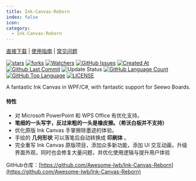 ```yaml
---
title: Ink-Canvas-Reborn
index: false
icon: 
category:
  - Ink-Canvas-Reborn
---
```


[直接下载](https://github.com/dubi906w/Ink-Canvas-Reborn/releases/latest) | [使用指南](https://github.com/dubi906w/Ink-Canvas-Reborn/blob/master/MANUAL.md) | [常见问题](https://github.com/dubi906w/Ink-Canvas-Reborn#FAQ)

[![stars](https://img.shields.io/github/stars/Awesome-Iwb/Ink-Canvas-Reborn?label=Stars)](https://github.com/Awesome-Iwb/Ink-Canvas-Reborn)
[![forks](https://img.shields.io/github/forks/Awesome-Iwb/Ink-Canvas-Reborn?label=Forks)](https://github.com/Awesome-Iwb/Ink-Canvas-Reborn)
[![Watchers](https://img.shields.io/github/watchers/Awesome-Iwb/Ink-Canvas-Reborn?style=social)](https://github.com/Awesome-Iwb/Ink-Canvas-Reborn/watchers)
[![GitHub Issues](https://img.shields.io/github/issues-search/Awesome-Iwb/Ink-Canvas-Reborn?query=is%3Aopen&style=flat&logo=github&label=Issues&color=%233fb950)](https://github.com/Awesome-Iwb/Ink-Canvas-Reborn/issues)
[![Created At](https://img.shields.io/github/created-at/Awesome-Iwb/Ink-Canvas-Reborn)](https://github.com/Awesome-Iwb/Ink-Canvas-Reborn)
[![Github Last Commit](https://img.shields.io/github/last-commit/Awesome-Iwb/Ink-Canvas-Reborn)](https://github.com/Awesome-Iwb/Ink-Canvas-Reborn/commits/master/)
![Update Status](https://img.shields.io/badge/%E7%8A%B6%E6%80%81-%E8%BE%83%E4%B8%8D%E6%B4%BB%E8%B7%83-yellow)
[![GitHub Language Count](https://img.shields.io/github/languages/count/Awesome-Iwb/Ink-Canvas-Reborn)](https://github.com/Awesome-Iwb/Ink-Canvas-Reborn)
[![GitHub Top Language](https://img.shields.io/github/languages/top/Awesome-Iwb/Ink-Canvas-Reborn)](https://github.com/Awesome-Iwb/Ink-Canvas-Reborn)
[![LICENSE](https://img.shields.io/badge/License-GPL--3.0-red.svg "LICENSE")](https://github.com/Awesome-Iwb/Ink-Canvas-Reborn/blob/master/LICENSE)

A fantastic Ink Canvas in WPF/C#, with fantastic support for Seewo Boards.

</div>

#### 特性

- 对 Microsoft PowerPoint 和 WPS Office 有优化支持。
- **笔细的一头写字，反过来粗的一头是橡皮擦。（希沃白板并不支持）**
- 优化原版 Ink Canvas 手掌擦除墨迹的体验。
- 手绘的 **几何形状** 可以落笔后自动转换成 **印刷体** 。
- 完全重写 Ink Canvas 原版项目，添加众多新功能，添加 UI 交互动画，升级界面外观，同时也会修复大量问题，并优化使用逻辑与提升用户体验

GitHub仓库：[https://github.com/Awesome-Iwb/Ink-Canvas-Reborn](https://github.com/Awesome-Iwb/Ink-Canvas-Reborn)
